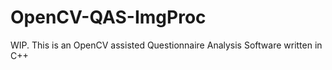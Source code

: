 # OpenCV-QAS-ImgProc
WIP. This is an OpenCV assisted Questionnaire Analysis Software written in C++
